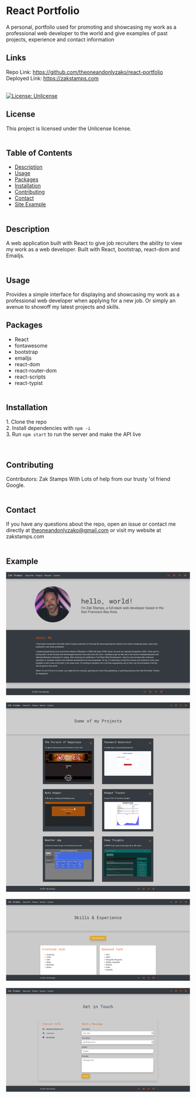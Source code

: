 # React Portfolio<br/>
A personal, portfolio used for promoting and showcasing my work as a professional web developer to the world and give examples of past projects, experience and contact information<br/>

## Links

Repo Link: https://github.com/theoneandonlyzako/react-portfolio <br/>
Deployed Link: https://zakstamps.com<br/><br/>

[![License: Unlicense](https://img.shields.io/badge/license-Unlicense-blue.svg)](http://unlicense.org/)


## License
This project is licensed under the Unlicense license.
</br><br/>


## Table of Contents 
* [Description](#description)
* [Usage](#usage)
* [Packages](#packages)
* [Installation](#installation)
* [Contributing](#contributing)
* [Contact](#contact)
* [Site Example](#example)
</br><br/>

## Description
A web application built with React to give job recruiters the ability to view my work as a web developer. Built with React, bootstrap, react-dom and Emailjs.</br><br/>

## Usage
Provides a simple interface for displaying and showcasing my work as a professional web developer when applying for a new job. Or simply an avenue to showoff my latest projects and skills.
</br>

## Packages
- React
- fontawesome
- bootstrap
- emailjs
- react-dom
- react-router-dom
- react-scripts
- react-typist
</br><br/>

## Installation
​1. Clone the repo</br>
2. Install dependencies with `npm -i`</br>
3. Run `npm start` to run the server and make the API live</br>
</br><br/>

## Contributing
​Contributors: Zak Stamps With Lots of help from our trusty 'ol friend Google.
</br><br/>

## Contact
If you have any questions about the repo, open an issue or contact me directly at theoneandonlyzako@gmail.com or visit my website at zakstamps.com
<br/><br/>

## Example

![img](./src/assets/image/site.png)<br/></br>
![img](./src/assets/image/site-projects.png)<br/></br>
![img](./src/assets/image/site-resume.png)<br/></br>
![img](./src/assets/image/site-contact.png)<br/></br>

